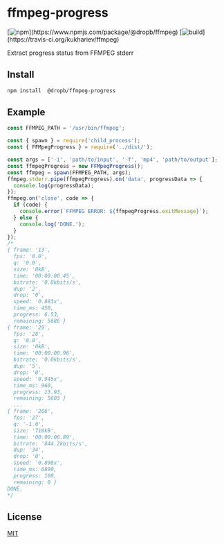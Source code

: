 # ffmpeg-progress

[![npm](https://img.shields.io/npm/v/@dropb/ffmpeg-progress.svg?)](https://www.npmjs.com/package/@dropb/ffmpeg)
[![build](https://img.shields.io/travis/kukhariev/ffmpeg-progress.svg?)](https://travis-ci.org/kukhariev/ffmpeg)

Extract progress status from FFMPEG stderr

## Install

```sh
npm install  @dropb/ffmpeg-progress
```

## Example

```js
const FFMPEG_PATH = '/usr/bin/ffmpeg';

const { spawn } = require('child_process');
const { FFMpegProgress } = require('../dist/');

const args = ['-i', 'path/to/input', '-f', 'mp4', 'path/to/output'];
const ffmpegProgress = new FFMpegProgress();
const ffmpeg = spawn(FFMPEG_PATH, args);
ffmpeg.stderr.pipe(ffmpegProgress).on('data', progressData => {
  console.log(progressData);
});
ffmpeg.on('close', code => {
  if (code) {
    console.error(`FFMPEG ERROR: ${ffmpegProgress.exitMessage}`);
  } else {
    console.log('DONE.');
  }
});
/*
{ frame: '13',
  fps: '0.0',
  q: '0.0',
  size: '0kB',
  time: '00:00:00.45',
  bitrate: '0.0kbits/s',
  dup: '2',
  drop: '0',
  speed: '0.883x',
  time_ms: 450,
  progress: 6.53,
  remaining: 5686 }
{ frame: '29',
  fps: '28',
  q: '0.0',
  size: '0kB',
  time: '00:00:00.96',
  bitrate: '0.0kbits/s',
  dup: '5',
  drop: '0',
  speed: '0.945x',
  time_ms: 960,
  progress: 13.93,
  remaining: 5603 }
  ...
{ frame: '206',
  fps: '27',
  q: '-1.0',
  size: '710kB',
  time: '00:00:06.89',
  bitrate: '844.2kbits/s',
  dup: '34',
  drop: '0',
  speed: '0.898x',
  time_ms: 6890,
  progress: 100,
  remaining: 0 }
DONE.
*/

```

## License

[MIT](LICENSE)
